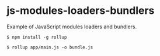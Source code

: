 # js-modules-loaders-bundlers
Example of JavaScript modules loaders and bundlers.

```$ npm install -g rollup```

```$ rollup app/main.js -o bundle.js```

